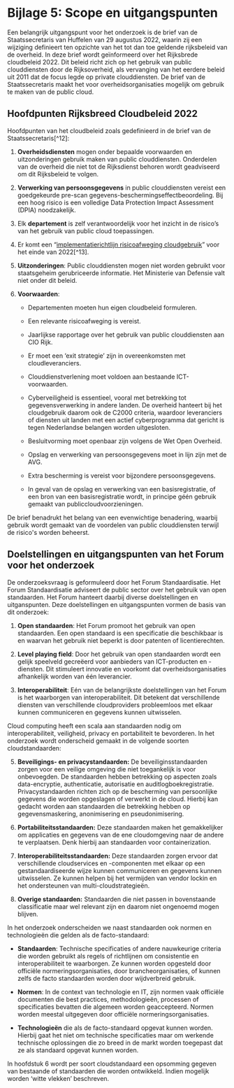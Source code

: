 # Bijlage 5: Scope en uitgangspunten

Een belangrijk uitgangspunt voor het onderzoek is de brief van de Staatssecretaris van Huffelen van 29 augustus 2022, waarin zij een wijziging definieert ten opzichte van het tot dan toe geldende rijksbeleid van de overheid. In deze brief wordt geïnformeerd over het Rijksbrede cloudbeleid 2022. Dit beleid richt zich op het gebruik van public clouddiensten door de Rijksoverheid, als vervanging van het eerdere beleid uit 2011 dat de focus legde op private clouddiensten. De brief van de Staatssecretaris maakt het voor overheidsorganisaties mogelijk om gebruik te maken van de public cloud.

## Hoofdpunten Rijksbreed Cloudbeleid 2022

Hoofdpunten van het cloudbeleid zoals gedefinieerd in de brief van de Staatssecretaris[^12]:

1.  **Overheidsdiensten** mogen onder bepaalde voorwaarden en uitzonderingen gebruik maken van public clouddiensten. Onderdelen van de overheid die niet tot de Rijksdienst behoren wordt geadviseerd om dit Rijksbeleid te volgen.

2.  **Verwerking van persoonsgegevens** in public clouddiensten vereist een goedgekeurde pre-scan gegevens-beschermingseffectbeoordeling. Bij een hoog risico is een volledige Data Protection Impact Assessment (DPIA) noodzakelijk.

3.  Elk **departement** is zelf verantwoordelijk voor het inzicht in de risico’s van het gebruik van public cloud toepassingen.

4.  Er komt een “[implementatierichtlijn risicoafweging cloudgebruik](https://www.rijksoverheid.nl/documenten/rapporten/2023/01/05/implementatiekader-risicoafweging-cloudgebruik)” voor het einde van 2022[^13].

5.  **Uitzonderingen**: Public clouddiensten mogen niet worden gebruikt voor staatsgeheim gerubriceerde informatie. Het Ministerie van Defensie valt niet onder dit beleid.

6.  **Voorwaarden**:

    - Departementen moeten hun eigen cloudbeleid formuleren.

    - Een relevante risicoafweging is vereist.

    - Jaarlijkse rapportage over het gebruik van public clouddiensten aan CIO Rijk.

    - Er moet een ‘exit strategie’ zijn in overeenkomsten met cloudleveranciers.

    - Clouddienstverlening moet voldoen aan bestaande ICT-voorwaarden.

    - Cyberveiligheid is essentieel, vooral met betrekking tot gegevensverwerking in andere landen. De overheid hanteert bij het cloudgebruik daarom ook de C2000 criteria, waardoor leveranciers of diensten uit landen met een actief cyberprogramma dat gericht is tegen Nederlandse belangen worden uitgesloten.

    - Besluitvorming moet openbaar zijn volgens de Wet Open Overheid.

    - Opslag en verwerking van persoonsgegevens moet in lijn zijn met de AVG.

    - Extra bescherming is vereist voor bijzondere persoonsgegevens.

    - In geval van de opslag en verwerking van een basisregistratie, of een bron van een basisregistratie wordt, in principe géén gebruik gemaakt van publiccloudvoorzieningen.

De brief benadrukt het belang van een evenwichtige benadering, waarbij gebruik wordt gemaakt van de voordelen van public clouddiensten terwijl de risico's worden beheerst.

## Doelstellingen en uitgangspunten van het Forum voor het onderzoek

De onderzoeksvraag is geformuleerd door het Forum Standaardisatie. Het Forum Standaardisatie adviseert de public sector over het gebruik van open standaarden. Het Forum hanteert daarbij diverse doelstellingen en uitganspunten. Deze doelstellingen en uitgangspunten vormen de basis van dit onderzoek:

1.  **Open standaarden**: Het Forum promoot het gebruik van open standaarden. Een open standaard is een specificatie die beschikbaar is en waarvan het gebruik niet beperkt is door patenten of licentierechten.

2.  **Level playing field**: Door het gebruik van open standaarden wordt een gelijk speelveld gecreëerd voor aanbieders van ICT-producten en -diensten. Dit stimuleert innovatie en voorkomt dat overheidsorganisaties afhankelijk worden van één leverancier.

3.  **Interoperabiliteit**: Eén van de belangrijkste doelstellingen van het Forum is het waarborgen van interoperabiliteit. Dit betekent dat verschillende diensten van verschillende cloudproviders probleemloos met elkaar kunnen communiceren en gegevens kunnen uitwisselen.

Cloud computing heeft een scala aan standaarden nodig om interoperabiliteit, veiligheid, privacy en portabiliteit te bevorderen. In het onderzoek wordt onderscheid gemaakt in de volgende soorten cloudstandaarden:

5.  **Beveiligings- en privacystandaarden:** De beveiliginsstandaarden zorgen voor een veilige omgeving die niet toegankelijk is voor onbevoegden. De standaarden hebben betrekking op aspecten zoals data-encryptie, authenticatie, autorisatie en auditlogboekregistratie. Privacystandaarden richten zich op de bescherming van persoonlijke gegevens die worden opgeslagen of verwerkt in de cloud. Hierbij kan gedacht worden aan standaarden die betrekking hebben op gegevensmaskering, anonimisering en pseudonimisering.

6.  **Portabiliteitsstandaarden:** Deze standaarden maken het gemakkelijker om applicaties en gegevens van de ene cloudomgeving naar de andere te verplaatsen. Denk hierbij aan standaarden voor containerization.

7.  **Interoperabiliteitsstandaarden:** Deze standaarden zorgen ervoor dat verschillende cloudservices en -componenten met elkaar op een gestandaardiseerde wijze kunnen communiceren en gegevens kunnen uitwisselen. Ze kunnen helpen bij het vermijden van vendor lockin en het ondersteunen van multi-cloudstrategieën.

8.  **Overige standaarden:** Standaarden die niet passen in bovenstaande classificatie maar wel relevant zijn en daarom niet ongenoemd mogen blijven.

In het onderzoek onderscheiden we naast standaarden ook normen en technologieën die gelden als de facto-standaard:

- **Standaarden**: Technische specificaties of andere nauwkeurige criteria die worden gebruikt als regels of richtlijnen om consistentie en interoperabiliteit te waarborgen. Ze kunnen worden opgesteld door officiële normeringsorganisaties, door brancheorganisaties, of kunnen zelfs de facto standaarden worden door wijdverbreid gebruik.

- **Normen**: In de context van technologie en IT, zijn normen vaak officiële documenten die best practices, methodologieën, processen of specificaties bevatten die algemeen worden geaccepteerd. Normen worden meestal uitgegeven door officiële normeringsorganisaties.

- **Technologieën** die als de facto-standaard opgevat kunnen worden. Hierbij gaat het niet om technische specificaties maar om werkende technische oplossingen die zo breed in de markt worden toegepast dat ze als standaard opgevat kunnen worden.

In hoofdstuk 6 wordt per soort cloudstandaard een opsomming gegeven van bestaande of standaarden die worden ontwikkeld. Indien mogelijk worden ‘witte vlekken’ beschreven.

